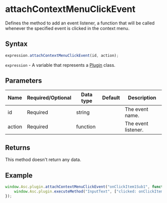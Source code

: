 # attachContextMenuClickEvent

Defines the method to add an event listener, a function that will be called whenever the specified event is clicked in the context menu.

## Syntax

```javascript
expression.attachContextMenuClickEvent(id, action);
```

`expression` - A variable that represents a [Plugin](../Plugin.md) class.

## Parameters

| **Name** | **Required/Optional** | **Data type** | **Default** | **Description** |
| ------------- | ------------- | ------------- | ------------- | ------------- |
| id | Required | string |  | The event name. |
| action | Required | function |  | The event listener. |

## Returns

This method doesn't return any data.

## Example

```javascript editor-xlsx
window.Asc.plugin.attachContextMenuClickEvent("onClickItem1Sub1", function(){
    window.Asc.plugin.executeMethod("InputText", ["clicked: onClickItem1Sub1"]);
});
```
